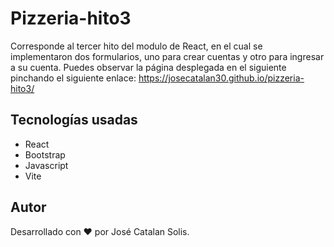 # Pizzeria-hito3
Corresponde al tercer hito del modulo de React, en el cual se implementaron dos formularios, uno para crear cuentas y otro para ingresar a su cuenta. Puedes observar la página desplegada en el siguiente pinchando el siguiente enlace: https://josecatalan30.github.io/pizzeria-hito3/

## Tecnologías usadas
- React
- Bootstrap
- Javascript
- Vite

## Autor
Desarrollado con ❤️ por José Catalan Solis.